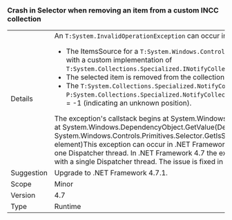 ### Crash in Selector when removing an item from a custom INCC collection

|   |   |
|---|---|
|Details|An <code>T:System.InvalidOperationException</code> can occur in the following scenario:<ul><li>The ItemsSource for a <code>T:System.Windows.Controls.Primitives.Selector</code> is a collection with a custom implementation of <code>T:System.Collections.Specialized.INotifyCollectionChanged</code>.</li><li>The selected item is removed from the collection.</li><li>The <code>T:System.Collections.Specialized.NotifyCollectionChangedEventArgs</code> has <code>P:System.Collections.Specialized.NotifyCollectionChangedEventArgs.OldStartingIndex</code> = -1 (indicating an unknown position).</li></ul>The exception's callstack begins at System.Windows.Threading.Dispatcher.VerifyAccess() at System.Windows.DependencyObject.GetValue(DependencyProperty dp) at System.Windows.Controls.Primitives.Selector.GetIsSelected(DependencyObject element)This exception can occur in .NET Framework 4.5 if the application has more than one Dispatcher thread. In .NET Framework 4.7 the exception can also occur in applications with a single Dispatcher thread. The issue is fixed in .NET Framework 4.7.1.|
|Suggestion|Upgrade to .NET Framework 4.7.1.|
|Scope|Minor|
|Version|4.7|
|Type|Runtime|

